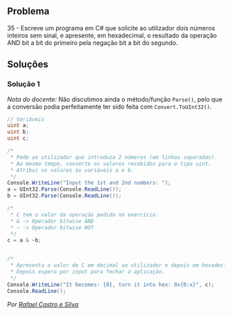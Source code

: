 ## Problema

35 - Escreve um programa em C# que solicite ao utilizador dois números inteiros
sem sinal, e apresente, em hexadecimal, o resultado da operação AND bit a bit
do primeiro pela negação bit a bit do segundo.

## Soluções

### Solução 1

_Nota do docente:_ Não discutimos ainda o método/função `Parse()`, pelo que a conversão podia perfeitamente ter sido feita com `Convert.ToUInt32()`.

```cs
// Variáveis
uint a;
uint b;
uint c;

/*
 * Pede ao utilizador que introduza 2 números (em linhas separadas).
 * Ao mesmo tempo, converte os valores recebidos para o tipo uint.
 * Atribui os valores ás variáveis a e b.
 */
Console.WriteLine("Input the 1st and 2nd numbers: ");
a = UInt32.Parse(Console.ReadLine());
b = UInt32.Parse(Console.ReadLine());

/*
 * C tem o valor da operação pedida no exercício.
 * & -> Operador bitwise AND
 * ~ -> Operador bitwise NOT
 */
c = a & ~b;


/*
 * Apresenta o valor de C em decimal ao utilizador e depois em hexadecimal.
 * Depois espera por input para fechar a aplicação.
 */
Console.WriteLine("It becomes: {0}, turn it into hex: 0x{0:x}", c);
Console.ReadLine();
```

*Por [Rafael Castro e Silva](https://github.com/RafaelCS-Aula)*
